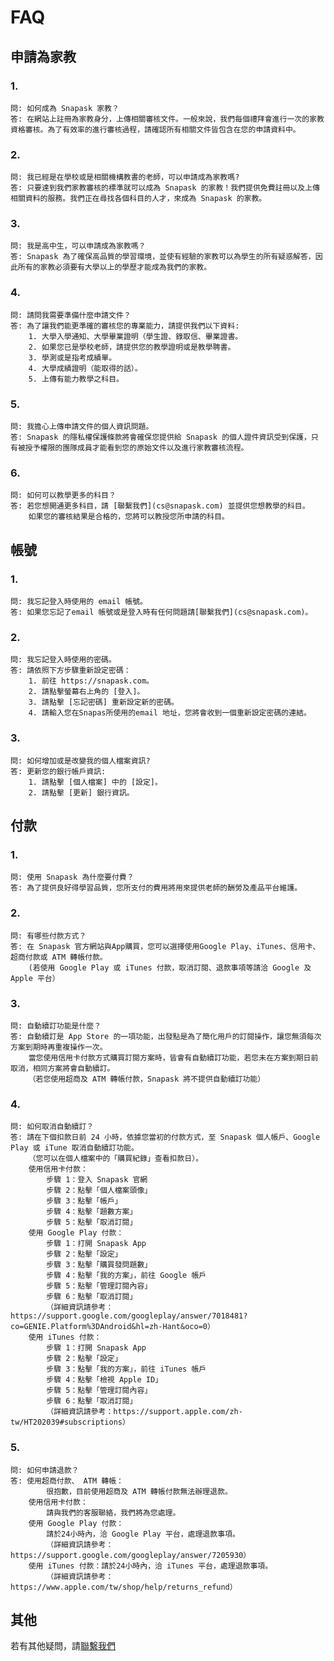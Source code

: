 # FAQ

## 申請為家教

### 1. 
    問: 如何成為 Snapask 家教？
    答: 在網站上註冊為家教身分，上傳相關審核文件。一般來說，我們每個禮拜會進行一次的家教資格審核。為了有效率的進行審核過程，請確認所有相關文件皆包含在您的申請資料中。

### 2. 
    問: 我已經是在學校或是相關機構教書的老師，可以申請成為家教嗎?
    答: 只要達到我們家教審核的標準就可以成為 Snapask 的家教！我們提供免費註冊以及上傳相關資料的服務。我們正在尋找各個科目的人才，來成為 Snapask 的家教。

### 3.
    問: 我是高中生，可以申請成為家教嗎？
    答: Snapask 為了確保高品質的學習環境，並使有經驗的家教可以為學生的所有疑惑解答，因此所有的家教必須要有大學以上的學歷才能成為我們的家教。

### 4. 
    問: 請問我需要準備什麼申請文件？
    答: 為了讓我們能更準確的審核您的專業能力，請提供我們以下資料: 
        1. 大學入學通知、大學畢業證明（學生證、錄取信、畢業證書。
        2. 如果您已是學校老師，請提供您的教學證明或是教學聘書。
        3. 學測或是指考成績單。
        4. 大學成績證明（能取得的話）。
        5. 上傳有能力教學之科目。

### 5.
    問: 我擔心上傳申請文件的個人資訊問題。
    答: Snapask 的隱私權保護條款將會確保您提供給 Snapask 的個人證件資訊受到保護，只有被授予權限的團隊成員才能看到您的原始文件以及進行家教審核流程。

### 6.
    問: 如何可以教學更多的科目？
    答: 若您想開通更多科目，請 [聯繫我們](cs@snapask.com) 並提供您想教學的科目。
        如果您的審核結果是合格的，您將可以教授您所申請的科目。

## 帳號

### 1. 
    問: 我忘記登入時使用的 email 帳號。
    答: 如果您忘記了email 帳號或是登入時有任何問題請[聯繫我們](cs@snapask.com)。

### 2. 
    問: 我忘記登入時使用的密碼。
    答: 請依照下方步驟重新設定密碼：
        1. 前往 https://snapask.com。
        2. 請點擊螢幕右上角的 [登入]。
        3. 請點擊 [忘記密碼] 重新設定新的密碼。
        4. 請輸入您在Snapas所使用的email 地址，您將會收到一個重新設定密碼的連結。

### 3. 
    問: 如何增加或是改變我的個人檔案資訊?
    答: 更新您的銀行帳戶資訊:
        1. 請點擊 [個人檔案] 中的 [設定]。
        2. 請點擊 [更新] 銀行資訊。

## 付款

### 1. 
    問: 使用 Snapask 為什麼要付費？
    答: 為了提供良好得學習品質，您所支付的費用將用來提供老師的酬勞及產品平台維護。

### 2. 
    問: 有哪些付款方式？
    答: 在 Snapask 官方網站與App購買，您可以選擇使用Google Play、iTunes、信用卡、超商付款或 ATM 轉帳付款。
        (若使用 Google Play 或 iTunes 付款，取消訂閱、退款事項等請洽 Google 及 Apple 平台）

### 3. 
    問: 自動續訂功能是什麼？
    答: 自動續訂是 App Store 的一項功能，出發點是為了簡化用戶的訂閱操作，讓您無須每次方案到期時再重複操作一次。
        當您使用信用卡付款方式購買訂閱方案時，皆會有自動續訂功能，若您未在方案到期日前取消，相同方案將會自動續訂。
        （若您使用超商及 ATM 轉帳付款，Snapask 將不提供自動續訂功能）

### 4. 
    問: 如何取消自動續訂？
    答: 請在下個扣款日前 24 小時，依據您當初的付款方式，至 Snapask 個人帳戶、Google Play 或 iTune 取消自動續訂功能。
        （您可以在個人檔案中的「購買紀錄」查看扣款日）。
        使用信用卡付款：
            步驟 1：登入 Snapask 官網
            步驟 2：點擊「個人檔案頭像」
            步驟 3：點擊「帳戶」
            步驟 4：點擊「題數方案」
            步驟 5：點擊「取消訂閱」
        使用 Google Play 付款：
            步驟 1：打開 Snapask App
            步驟 2：點擊「設定」
            步驟 3：點擊「購買發問題數」
            步驟 4：點擊「我的方案」，前往 Google 帳戶
            步驟 5：點擊「管理訂閱內容」
            步驟 6：點擊「取消訂閱」
            （詳細資訊請參考：https://support.google.com/googleplay/answer/7018481?co=GENIE.Platform%3DAndroid&hl=zh-Hant&oco=0）
        使用 iTunes 付款：
            步驟 1：打開 Snapask App
            步驟 2：點擊「設定」
            步驟 3：點擊「我的方案」，前往 iTunes 帳戶
            步驟 4：點擊「檢視 Apple ID」
            步驟 5：點擊「管理訂閱內容」
            步驟 6：點擊「取消訂閱」
            （詳細資訊請參考：https://support.apple.com/zh-tw/HT202039#subscriptions）

### 5. 
    問: 如何申請退款？
    答: 使用超商付款、 ATM 轉帳：
            很抱歉，目前使用超商及 ATM 轉帳付款無法辦理退款。
        使用信用卡付款：
            請與我們的客服聯絡，我們將為您處理。
        使用 Google Play 付款：
            請於24小時內，洽 Google Play 平台，處理退款事項。
            （詳細資訊請參考：https://support.google.com/googleplay/answer/7205930）
        使用 iTunes 付款：請於24小時內，洽 iTunes 平台，處理退款事項。
            （詳細資訊請參考：https://www.apple.com/tw/shop/help/returns_refund）

## 其他
若有其他疑問，請[聯繫我們](cs@snapask.com)